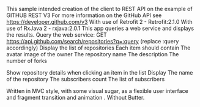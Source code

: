 This sample intended creation of the client to REST API on the example of GITHUB REST V3 
For more information on the GitHub API see https://developer.github.com/v3
  With use of Retrofit 2 - Retrofit:2.1.0
   With use of RxJava 2 - rxjava:2.0.1
 This app  queries a web service and displays the results.
 Query the web service: GET https://api.github.com/search/repositories?q=:query (replace :query accordingly)
Display the list of repositories
Each item should contain
The avatar image of the owner
The repository name
The description
The number of forks 

Show repository details when clicking an item in the list 
Display 
The name of the repository
The subscribers count 
The list of subscribers
   
Written in MVC style, with some visual sugar, as a  flexible user interface and fragment transition and animation .
Without Butter.